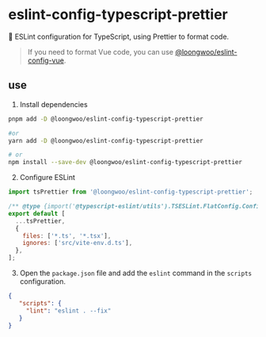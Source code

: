 # eslint-config-typescript-prettier

🔧 ESLint configuration for TypeScript, using Prettier to format code.

> If you need to format Vue code, you can use [@loongwoo/eslint-config-vue](https://github.com/long-woo/eslint-config-vue).

## use

1. Install dependencies

```sh
pnpm add -D @loongwoo/eslint-config-typescript-prettier

#or
yarn add -D @loongwoo/eslint-config-typescript-prettier

# or
npm install --save-dev @loongwoo/eslint-config-typescript-prettier
```

2. Configure ESLint

```js
import tsPrettier from '@loongwoo/eslint-config-typescript-prettier';

/** @type {import('@typescript-eslint/utils').TSESLint.FlatConfig.ConfigFile} */
export default [
  ...tsPrettier,
  {
    files: ['*.ts', '*.tsx'],
    ignores: ['src/vite-env.d.ts'],
  },
];
```

3. Open the `package.json` file and add the `eslint` command in the `scripts` configuration.

```json
{
   "scripts": {
     "lint": "eslint . --fix"
   }
}
```
